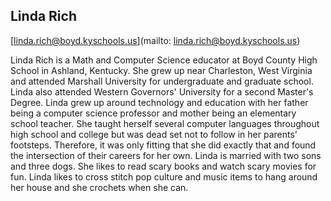 ## Linda Rich

[linda.rich@boyd.kyschools.us](mailto: linda.rich@boyd.kyschools.us)

Linda Rich is a Math and Computer Science educator at Boyd County High School in Ashland, Kentucky.  She grew up near Charleston, West Virginia and attended Marshall University for undergraduate and graduate school.  Linda also attended Western Governors' University for a second Master's Degree.  Linda grew up around technology and education with her father being a computer science professor and mother being an elementary school teacher.  She taught herself several computer languages throughout high school and college but was dead set not to follow in her parents' footsteps.  Therefore, it was only fitting that she did exactly that and found the intersection of their careers for her own.  Linda is married with two sons and three dogs.  She likes to read scary books and watch scary movies for fun.  Linda likes to cross stitch pop culture and music items to hang around her house and she crochets when she can.